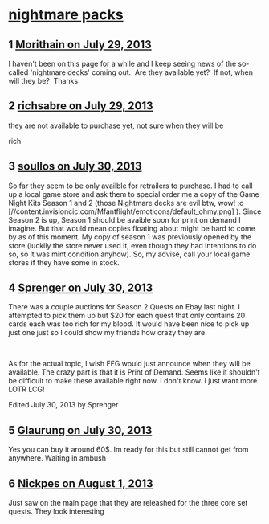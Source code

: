 # [nightmare packs](https://community.fantasyflightgames.com/topic/87389-nightmare-packs/)

## 1 [Morithain on July 29, 2013](https://community.fantasyflightgames.com/topic/87389-nightmare-packs/?do=findComment&comment=825545)

I haven't been on this page for a while and I keep seeing news of the so-called 'nightmare decks' coming out.  Are they available yet?  If not, when will they be?  Thanks

## 2 [richsabre on July 29, 2013](https://community.fantasyflightgames.com/topic/87389-nightmare-packs/?do=findComment&comment=825547)

they are not available to purchase yet, not sure when they will be

rich

## 3 [soullos on July 30, 2013](https://community.fantasyflightgames.com/topic/87389-nightmare-packs/?do=findComment&comment=826131)

So far they seem to be only availble for retrailers to purchase. I had to call up a local game store and ask them to special order me a copy of the Game Night Kits Season 1 and 2 (those Nightmare decks are evil btw, wow! :o [//content.invisioncic.com/Mfantflight/emoticons/default_ohmy.png] ). Since Season 2 is up, Season 1 should be avaible soon for print on demand I imagine. But that would mean copies floating about might be hard to come by as of this moment. My copy of season 1 was previously opened by the store (luckily the store never used it, even though they had intentions to do so, so it was mint condition anyhow). So, my advise, call your local game stores if they have some in stock.

## 4 [Sprenger on July 30, 2013](https://community.fantasyflightgames.com/topic/87389-nightmare-packs/?do=findComment&comment=826307)

There was a couple auctions for Season 2 Quests on Ebay last night. I attempted to pick them up but $20 for each quest that only contains 20 cards each was too rich for my blood. It would have been nice to pick up just one just so I could show my friends how crazy they are. 

 

As for the actual topic, I wish FFG would just announce when they will be available. The crazy part is that it is Print of Demand. Seems like it shouldn't be difficult to make these available right now. I don't know. I just want more LOTR LCG!  

Edited July 30, 2013 by Sprenger

## 5 [Glaurung on July 30, 2013](https://community.fantasyflightgames.com/topic/87389-nightmare-packs/?do=findComment&comment=826369)

Yes you can buy it around 60$. Im ready for this but still cannot get from anywhere. Waiting in ambush

## 6 [Nickpes on August 1, 2013](https://community.fantasyflightgames.com/topic/87389-nightmare-packs/?do=findComment&comment=828838)

Just saw on the main page that they are releashed for the three core set quests. They look interesting

